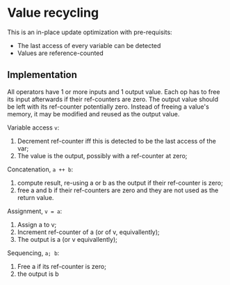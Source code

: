 Value recycling
===============

This is an in-place update optimization with pre-requisits:

* The last access of every variable can be detected
* Values are reference-counted

Implementation
--------------

All operators have 1 or more inputs and 1 output value.  Each op has to free
its input afterwards if their ref-counters are zero.  The output value should
be left with its ref-counter potentially zero.  Instead of freeing a value's
memory, it may be modified and reused as the output value.

Variable access `v`:

1. Decrement ref-counter iff this is detected to be the last access of the var;
2. The value is the output, possibly with a ref-counter at zero;

Concatenation, `a ++ b`:

1. compute result, re-using a or b as the output if their ref-counter is zero;
2. free a and b if their ref-counters are zero and they are not used as the
   return value.

Assignment, `v = a`:

1. Assign a to v;
2. Increment ref-counter of a (or of v, equivallently);
3. The output is a (or v equivallently);

Sequencing, `a; b`:

1. Free a if its ref-counter is zero;
2. the output is b

